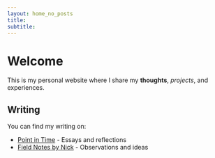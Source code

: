 ```yaml
---
layout: home_no_posts
title:
subtitle: 
---
```


# Welcome

This is my personal website where I share my **thoughts**, *projects*, and experiences.

## Writing

You can find my writing on:
- [Point in Time](https://nicholasachow.substack.com/) - Essays and reflections
- [Field Notes by Nick](https://fieldnotesbynick.substack.com/) - Observations and ideas
